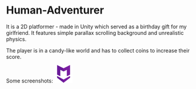 # Human-Adventurer

It is a 2D platformer - made in Unity which served as a birthday gift for my girlfriend.
It features simple parallax scrolling background and unrealistic physics.

The player is in a candy-like world and has to collect coins to increase their score.

Some screenshots:
![alt text](https://github.com/adam-p/markdown-here/raw/master/src/common/images/icon48.png "Logo Title Text 1")

